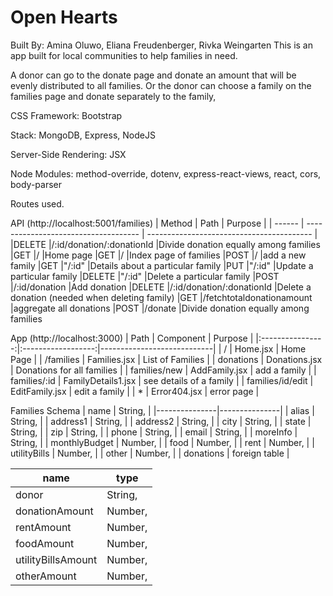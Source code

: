 # Open Hearts

Built By: Amina Oluwo, Eliana Freudenberger, Rivka Weingarten
This is an app built for local communities to help families in need.

A donor can go to the donate page and donate an amount that will be evenly distributed to all families.
Or the donor can choose a family on the families page and donate separately to the family,

CSS Framework: Bootstrap

Stack: MongoDB, Express, NodeJS

Server-Side Rendering: JSX

Node Modules: method-override, dotenv, express-react-views, react, cors, body-parser

Routes used.

API (http://localhost:5001/families)
| Method   | Path                                  | Purpose                                   |
| ------   | ------------------------------------  | ----------------------------------------- |
|DELETE    |/:id/donation/:donationId              |Divide donation equally among families
|GET       |/                                      |Home page
|GET       |/                                      |Index page of families
|POST      |/                                      |add a new family
|GET       |"/:id"                                 |Details about a particular family
|PUT       |"/:id"                                 |Update a particular family
|DELETE    |"/:id"                                 |Delete a particular family
|POST      |/:id/donation                          |Add donation
|DELETE    |/:id/donation/:donationId              |Delete a donation (needed when deleting family)
|GET       |/fetchtotaldonationamount              |aggregate all donations
|POST      |/donate                                |Divide donation equally among families

App (http://localhost:3000)
|       Path       |      Component     | Purpose                    |
|:----------------:|:------------------:|----------------------------|
| /                | Home.jsx           | Home Page                  |
| /families        | Families.jsx       | List of Families           |
| donations        | Donations.jsx      | Donations for all families |
| families/new     | AddFamily.jsx      | add a family               |
| families/:id     | FamilyDetails1.jsx | see details of a family    |
| families/id/edit | EditFamily.jsx     | edit a family              |
| *                | Error404.jsx       | error page                 |

Families Schema
| name          | String,       |
|---------------|---------------|
| alias         | String,       |
| address1      | String,       |
| address2      | String,       |
| city          | String,       |
| state         | String,       |
| zip           | String,       |
| phone         | String,       |
| email         | String,       |
| moreInfo      | String,       |
| monthlyBudget | Number,       |
| food          | Number,       |
| rent          | Number,       |
| utilityBills  | Number,       |
| other         | Number,       |
| donations     | foreign table |

name               | type          |
|--------------------|---------------|
| donor              | String,       |
| donationAmount     | Number,       |
| rentAmount         | Number,       |
| foodAmount         | Number,       |
| utilityBillsAmount | Number,       |
| otherAmount        | Number,       |
